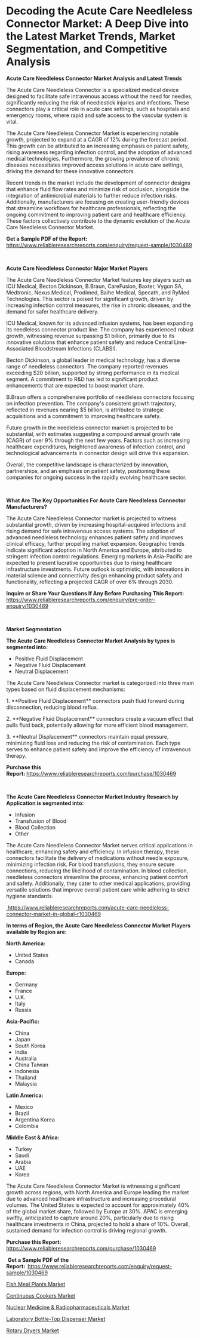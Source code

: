 <p><h1>Decoding the Acute Care Needleless Connector Market: A Deep Dive into the Latest Market Trends, Market Segmentation, and Competitive Analysis</h1></p><p><strong>Acute Care Needleless Connector Market Analysis and Latest Trends</strong></p>
<p><p>The Acute Care Needleless Connector is a specialized medical device designed to facilitate safe intravenous access without the need for needles, significantly reducing the risk of needlestick injuries and infections. These connectors play a critical role in acute care settings, such as hospitals and emergency rooms, where rapid and safe access to the vascular system is vital.</p><p>The Acute Care Needleless Connector Market is experiencing notable growth, projected to expand at a CAGR of 12% during the forecast period. This growth can be attributed to an increasing emphasis on patient safety, rising awareness regarding infection control, and the adoption of advanced medical technologies. Furthermore, the growing prevalence of chronic diseases necessitates improved access solutions in acute care settings, driving the demand for these innovative connectors.</p><p>Recent trends in the market include the development of connector designs that enhance fluid flow rates and minimize risk of occlusion, alongside the integration of antimicrobial materials to further reduce infection risks. Additionally, manufacturers are focusing on creating user-friendly devices that streamline workflows for healthcare professionals, reflecting the ongoing commitment to improving patient care and healthcare efficiency. These factors collectively contribute to the dynamic evolution of the Acute Care Needleless Connector Market.</p></p>
<p><strong>Get a Sample PDF of the Report:&nbsp;</strong> <a href="https://www.reliableresearchreports.com/enquiry/request-sample/1030469?utm_campaign=83&utm_medium=2&utm_source=Github&utm_content=ia&utm_term=25122024&utm_id=acute-care-needleless-connector">https://www.reliableresearchreports.com/enquiry/request-sample/1030469</a></p>
<p>&nbsp;</p>
<p><strong>Acute Care Needleless Connector Major Market Players</strong></p>
<p><p>The Acute Care Needleless Connector Market features key players such as ICU Medical, Becton Dickinson, B.Braun, CareFusion, Baxter, Vygon SA, Medtronic, Nexus Medical, Prodimed, Baihe Medical, Specath, and RyMed Technologies. This sector is poised for significant growth, driven by increasing infection control measures, the rise in chronic diseases, and the demand for safer healthcare delivery.</p><p>ICU Medical, known for its advanced infusion systems, has been expanding its needleless connector product line. The company has experienced robust growth, witnessing revenue surpassing $1 billion, primarily due to its innovative solutions that enhance patient safety and reduce Central Line-Associated Bloodstream Infections (CLABSI).</p><p>Becton Dickinson, a global leader in medical technology, has a diverse range of needleless connectors. The company reported revenues exceeding $20 billion, supported by strong performance in its medical segment. A commitment to R&D has led to significant product enhancements that are expected to boost market share.</p><p>B.Braun offers a comprehensive portfolio of needleless connectors focusing on infection prevention. The company's consistent growth trajectory, reflected in revenues nearing $5 billion, is attributed to strategic acquisitions and a commitment to improving healthcare safety.</p><p>Future growth in the needleless connector market is projected to be substantial, with estimates suggesting a compound annual growth rate (CAGR) of over 9% through the next few years. Factors such as increasing healthcare expenditures, heightened awareness of infection control, and technological advancements in connector design will drive this expansion.</p><p>Overall, the competitive landscape is characterized by innovation, partnerships, and an emphasis on patient safety, positioning these companies for ongoing success in the rapidly evolving healthcare sector.</p></p>
<p>&nbsp;</p>
<p><strong>What Are The Key Opportunities For Acute Care Needleless Connector Manufacturers?</strong></p>
<p><p>The Acute Care Needleless Connector market is projected to witness substantial growth, driven by increasing hospital-acquired infections and rising demand for safe intravenous access systems. The adoption of advanced needleless technology enhances patient safety and improves clinical efficacy, further propelling market expansion. Geographic trends indicate significant adoption in North America and Europe, attributed to stringent infection control regulations. Emerging markets in Asia-Pacific are expected to present lucrative opportunities due to rising healthcare infrastructure investments. Future outlook is optimistic, with innovations in material science and connectivity design enhancing product safety and functionality, reflecting a projected CAGR of over 6% through 2030.</p></p>
<p><strong>Inquire or Share Your Questions If Any Before Purchasing This Report:</strong> <a href="https://www.reliableresearchreports.com/enquiry/pre-order-enquiry/1030469?utm_campaign=83&utm_medium=2&utm_source=Github&utm_content=ia&utm_term=25122024&utm_id=acute-care-needleless-connector">https://www.reliableresearchreports.com/enquiry/pre-order-enquiry/1030469</a></p>
<p>&nbsp;</p>
<p><strong>Market Segmentation</strong></p>
<p><strong>The Acute Care Needleless Connector Market Analysis by types is segmented into:</strong></p>
<p><ul><li>Positive Fluid Displacement</li><li>Negative Fluid Displacement</li><li>Neutral Displacement</li></ul></p>
<p><p>The Acute Care Needleless Connector market is categorized into three main types based on fluid displacement mechanisms: </p><p>1. **Positive Fluid Displacement** connectors push fluid forward during disconnection, reducing blood reflux. </p><p>2. **Negative Fluid Displacement** connectors create a vacuum effect that pulls fluid back, potentially allowing for more efficient blood management. </p><p>3. **Neutral Displacement** connectors maintain equal pressure, minimizing fluid loss and reducing the risk of contamination. Each type serves to enhance patient safety and improve the efficiency of intravenous therapy.</p></p>
<p><strong>Purchase this Report:&nbsp;</strong><a href="https://www.reliableresearchreports.com/purchase/1030469?utm_campaign=83&utm_medium=2&utm_source=Github&utm_content=ia&utm_term=25122024&utm_id=acute-care-needleless-connector">https://www.reliableresearchreports.com/purchase/1030469</a></p>
<p>&nbsp;</p>
<p><strong>The Acute Care Needleless Connector Market Industry Research by Application is segmented into:</strong></p>
<p><ul><li>Infusion</li><li>Transfusion of Blood</li><li>Blood Collection</li><li>Other</li></ul></p>
<p><p>The Acute Care Needleless Connector Market serves critical applications in healthcare, enhancing safety and efficiency. In infusion therapy, these connectors facilitate the delivery of medications without needle exposure, minimizing infection risk. For blood transfusions, they ensure secure connections, reducing the likelihood of contamination. In blood collection, needleless connectors streamline the process, enhancing patient comfort and safety. Additionally, they cater to other medical applications, providing versatile solutions that improve overall patient care while adhering to strict hygiene standards.</p></p>
<p><a href="https://www.reliableresearchreports.com/acute-care-needleless-connector-market-in-global-r1030469?utm_campaign=83&utm_medium=2&utm_source=Github&utm_content=ia&utm_term=25122024&utm_id=acute-care-needleless-connector">&nbsp;https://www.reliableresearchreports.com/acute-care-needleless-connector-market-in-global-r1030469</a></p>
<p><strong>In terms of Region, the Acute Care Needleless Connector Market Players available by Region are:</strong></p>
<p>
    <p> <strong> North America: </strong>
        <ul>
            <li>United States</li>
            <li>Canada</li>
        </ul>
        </p> 
    <p> <strong> Europe: </strong>
        <ul>
            <li>Germany</li>
            <li>France</li>
            <li>U.K.</li>
            <li>Italy</li>
            <li>Russia</li>
        </ul>
        </p> 
    <p> <strong> Asia-Pacific: </strong>
        <ul>
            <li>China</li>
            <li>Japan</li>
            <li>South Korea</li>
            <li>India</li>
            <li>Australia</li>
            <li>China Taiwan</li>
            <li>Indonesia</li>
            <li>Thailand</li>
            <li>Malaysia</li>
        </ul>
        </p> 
    <p> <strong> Latin America: </strong>
        <ul>
            <li>Mexico</li>
            <li>Brazil</li>
            <li>Argentina Korea</li>
            <li>Colombia</li>
        </ul>
        </p> 
    <p> <strong> Middle East & Africa: </strong>
        <ul>
            <li>Turkey</li>
            <li>Saudi</li>
            <li>Arabia</li>
            <li>UAE</li>
            <li>Korea</li>
        </ul>
    </p>
    </p>
<p><p>The Acute Care Needleless Connector Market is witnessing significant growth across regions, with North America and Europe leading the market due to advanced healthcare infrastructure and increasing procedural volumes. The United States is expected to account for approximately 40% of the global market share, followed by Europe at 30%. APAC is emerging swiftly, anticipated to capture around 20%, particularly due to rising healthcare investments in China, projected to hold a share of 10%. Overall, sustained demand for infection control is driving regional growth.</p></p>
<p><strong>Purchase this Report: </strong><a href="https://www.reliableresearchreports.com/purchase/1030469?utm_campaign=83&utm_medium=2&utm_source=Github&utm_content=ia&utm_term=25122024&utm_id=acute-care-needleless-connector">https://www.reliableresearchreports.com/purchase/1030469</a></p>
<p>&nbsp;<strong>Get a Sample PDF of the Report:&nbsp;&nbsp;</strong><a href="https://www.reliableresearchreports.com/enquiry/request-sample/1030469?utm_campaign=83&utm_medium=2&utm_source=Github&utm_content=ia&utm_term=25122024&utm_id=acute-care-needleless-connector">https://www.reliableresearchreports.com/enquiry/request-sample/1030469</a></p>
<p><strong></strong></p>
<p><p><a href="https://www.linkedin.com/pulse/fish-meal-plants-market-size-forecast-from-2024-2031-growth-lggef?utm_campaign=83&utm_medium=2&utm_source=Github&utm_content=ia&utm_term=25122024&utm_id=acute-care-needleless-connector">Fish Meal Plants Market</a></p><p><a href="https://www.linkedin.com/pulse/growth-potential-market-share-analysis-continuous-cookers-7ryrf?utm_campaign=83&utm_medium=2&utm_source=Github&utm_content=ia&utm_term=25122024&utm_id=acute-care-needleless-connector">Continuous Cookers Market</a></p><p><a href="https://github.com/tasiahtahathorn/Market-Research-Report-List-1/blob/main/nuclear-medicine-radiopharmaceuticals-market.md?utm_campaign=83&utm_medium=2&utm_source=Github&utm_content=ia&utm_term=25122024&utm_id=acute-care-needleless-connector">Nuclear Medicine & Radiopharmaceuticals Market</a></p><p><a href="https://github.com/jeastefanowicz7816/Market-Research-Report-List-1/blob/main/laboratory-bottle-top-dispenser-market.md?utm_campaign=83&utm_medium=2&utm_source=Github&utm_content=ia&utm_term=25122024&utm_id=acute-care-needleless-connector">Laboratory Bottle-Top Dispenser Market</a></p><p><a href="https://www.linkedin.com/pulse/evaluating-rotary-dryers-market-2024-2031-trends-growth-122-64daf?utm_campaign=83&utm_medium=2&utm_source=Github&utm_content=ia&utm_term=25122024&utm_id=acute-care-needleless-connector">Rotary Dryers Market</a></p></p>